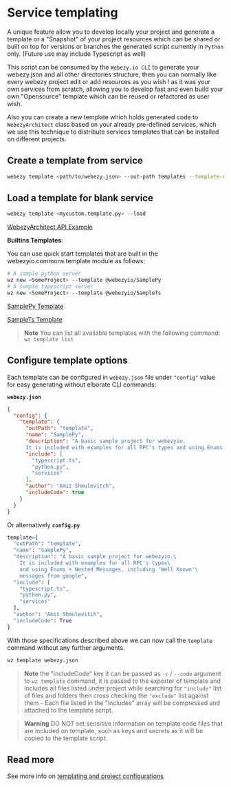 # Service templating

A unique feature allow you to develop locally your project and generate a template or a "Snapshot" of your project resources which can be shared or built on top for versions or branches the generated script currently in `Python` only. (Future use may include Typescript as well)

This script can be consumed by the `Webezy.io CLI` to generate your webezy.json and all other directories structure, then you can normally like every webezy project edit or add resources as you wish ! as it was your own services from scratch, allowing you to develop fast and even build your own "Opensource" template which can be reused or refactored as user wish.

Also you can create a new template which holds generated code to `WebezyArchitect` class based on your already pre-defined services, which we use this technique to distribute services templates that can be installed on different projects.

## Create a template from service
```sh
webezy template <path/to/webezy.json> --out-path templates --template-name <SomeTemplate>
```

## Load a template for blank service
```sh
webezy template <mycustom.template.py> --load
```

[WebezyArchitect API Example](./webezyio/tests/blank/test.py)

__Builtins Templates__:

You can use quick start templates that are built in the webezyio.commons.template module as follows:

```sh
# A sample python server
wz new <SomeProject> --template @webezyio/SamplePy
# A sample typescript server
wz new <SomeProject> --template @webezyio/SampleTs
```

[SamplePy Template](https://github.com/Webezy-io/webezyio/blob/main/webezyio/commons/templates/webezyio/SamplePy.template.py)

[SampleTs Template](https://github.com/Webezy-io/webezyio/blob/main/webezyio/commons/templates/webezyio/SamplePy.template.py)

> __Note__ You can list all available templates with the following command: `wz template list`

## Configure template options
Each template can be configured in `webezy.json` file under `"config"` value for easy generating without elborate CLI commands:

__`webezy.json`__

```json
{
  "config": {
    "template": {
      "outPath": "template",
      "name": "SamplePy",
      "description": "A basic sample project for webezyio.
      It is included with examples for all RPC's types and using Enums + Nested Messages, including 'Well Known' messages from google",
      "include": [
        "typescript.ts",
        "python.py",
        "services"
      ],
      "author": "Amit Shmulevitch",
      "includeCode": true
    }
  }
}
```

Or alternatively __`config.py`__

```py
template={
  "outPath": "template",
  "name": "SamplePy",
  "description": "A basic sample project for webezyio.\
    It is included with examples for all RPC's types\
    and using Enums + Nested Messages, including 'Well Known'\
    messages from google",
  "include": [
    "typescript.ts",
    "python.py",
    "services"
  ],
  "author": "Amit Shmulevitch",
  "includeCode": True
}
```


With those specifications described above we can now call the `template` command without any further arguments.
```sh
wz template webezy.json
```
> __Note__ the "includeCode" key it can be passed as `-c` / `--code` argument to `wz template` command, it is passed to the exporter of template and includes all files listed under project while searching for `"include"` list of files and folders then cross checking the `"exclude"` list against them - Each file listed in the "includes" array will be compressed and attached to the template script.

> __Warning__ DO NOT set sensitive information on template code files that are included on template, such as keys and secrets as it will be copied to the template script.

## Read more
See more info on [templating and project configurations](./custom_configurations.md#template-configurations)
